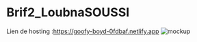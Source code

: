 # Brif2_LoubnaSOUSSI
Lien de hosting :https://goofy-boyd-0fdbaf.netlify.app
<img src="moke_up_loubna.jpg" alt="mockup"/>
